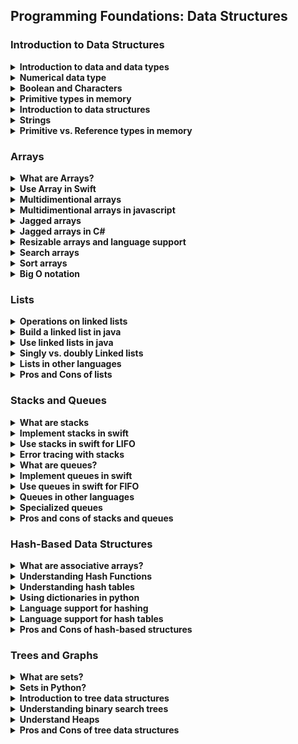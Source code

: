 ## Programming Foundations: Data Structures

### Introduction to Data Structures
<details>
    <summary><strong>Introduction to data and data types</strong></summary>
    <strong>Data Type:</strong> An attribute of data that describes the values it can have and how the data can be used
    <br>
    <br>
    Data is information that is stored or processed by a computer
    <br>
    <strong>Common Types of Data</strong>
    <br>
    <ul>
        <li>Numbers</li>
        <li>Letters</li>
        <li>True (1)</li>
        <li>False (0)</li>
    </ul>
</details>
<details>
    <summary><strong>Numerical data type</strong></summary>
    <strong>Two Types</strong>
    <ul>
        <li><strong>whole numbers: </strong>short - long - int</li>
        <li><strong>decimal numbers: </strong>double - float</li>
    </ul>
    <br>
    <strong>what the difference between each of these data types?</strong>
    <br>
    is the precision with which they store their values, in other words, <strong>the difference is the range of numerical values that data type can store.</strong>
    <br>
    <br>
    <strong>Whole Numbers</strong>
    <table>
        <tr>
            <td> Short </td>
            <td> -32,768 to 32,767 </td>
            <td> 16 bits </td>
        </tr>
        <tr>
            <td> Int </td>
            <td> ~-3 billion to ~2 billion </td>
            <td> 32 bits </td>
        </tr>
            <tr>
            <td> Long </td>
            <td> -(2^63)  to (2^63) </td>
            <td> 64 bits </td>
        </tr>
    </table>
    <br>
    <strong>decimal Numbers</strong>
    <table>
    <tr>
        <td> Float </td>
        <td> ~7 decimal digits </td>
        <td> 32 bits </td>
    </tr>
    <tr>
        <td> Double </td>
        <td> ~16 decimal digits </td>
        <td> 64 bits </td>
    </tr>
    </table>
    <br>
    <br>
    <strong>few examples of what storing various numbers</strong>
    <table>
        <tr>
            <td>Floats in Java</td>
            <td>float x = 10.0f;</td>
        </tr>
        <tr>
            <td>Numbers in Javascript</td>
            <td>var myNum = 29</td>
        </tr>
        <tr>
            <td>Doubles in Swift</td>
            <td>var myNum:Double = 10.24</td>
        </tr>
    </table>
    <br>
    <br>
    <strong>signed and unsigned data</strong>
    <br>
    <ul>
        <li><strong>signed data type</strong>can store the positive and negative numbers </li>
        <li><strong>unsigned data type</strong>can store only the positive</li>
    </ul>
    <br>
    byte is 8 bit => each byte can represent a letter
</details>
<details>
    <summary><strong>Boolean and Characters</strong></summary>
    A Boolean is a true or false value.
    <br>
    <strong>Boolean in C#:</strong>
    <br>
    bool isLightOn = false;
    <br>
    <br>
    <strong>Boolean in Python:</strong>
    <br>
    isLightOn = true;
    <br>
    <br>
    <strong>A character in c++:</strong>
    <br>
    char firstInitial = 'K';
    <br>
    <br>
    <strong>A character in Kotlin:</strong>
    <br>
    val firstInitial: char = 'K';
    <br>
    <br>
    <ul>
        <li>C++ the char takes (8 bits)</li>
        <li>Kotlin the char takes (16 bits)</li>
    </ul>
</details>
<details>
    <summary><strong>Primitive types in memory</strong></summary>
    <strong>Primitive Types</strong>
    <br>
    <ul>
        <li>ints</li>
        <li>doubles</li>
        <li>longs</li>
        <li>floats</li>
        <li>shorts</li>
        <li>booleans</li>
        <li>chars</li>
    </ul>
</details>
<details>
    <summary><strong>Introduction to data structures</strong></summary>
    <strong>Data Structures:</strong>is a collection with defined way of accessing and sorting items is referenced data types.
    <br>
    are containers they allow us to combine several pieces of data into a single structure
    <br>
    - have a specialized way and format of organizing and storing these pieces.
    - Data structures give us organization, storage, and access.
    <br>
    <br>
    <strong>Why use a data structure?</strong>
    <br>
    we could have created individual variables for every student and store the appropriate number of pets each student has in each variable
    <br>
    <strong>what exact size of data structure</strong>
    <br>
    depends allocated space for structure Number of piece of data size of each data piece
    <br>
    <ul>
        <li>int numberOfPetsForStudent1 = 0;</li>
        <li>int numberOfPetsForStudent2 = 1;</li>
        <li>int numberOfPetsForStudent3 = 0;</li>
    </ul>
    <br>
    when we try to do anything with that data like compute the average number of pets each student has or try to find out which value is most common <strong>it will be very difficult because the variables are not linked in any way</strong>
    <br>
    <strong>So we need data structures because they help us connect and group our data</strong>
    <br>
    <br>
    Different data structures are not only desiged to organize and store data to suit a specific purpose but also give a way to access and work with that data in an efficient manner
    <br>

> Data structures give us organization storage and access
</details>
<details>
    <summary><strong>Strings</strong></summary>
    <strong>String</strong>
    <ul>
        <li>Is a Referenced data type</li>
        <li>Is a data type composed of a sequence of characters.</li>
        <li>It's a data type that's built out of another data type.</li>
        <li>Its implemented with a data structure</li>
    </ul>
    <br>
    <br>
    <strong>String in javascript:</strong>
    <br>
    var name = "Jessican"
    <br>
    <br>
    <strong>String in Python:</strong>
    <br>
    name = 'Jessica'
    <br>
    <br>
    <strong>What Exact Size of Data Structure Depends On</strong>
    <ul>
        <li>Allocated space for structure</li>
        <li>Number of pieces of data</li>
        <li>Size of each data piece</li>
    </ul>
</details>
<details>
    <summary><strong>Primitive vs. Reference types in memory</strong></summary>
    primitive types that take up a specific amount of bits
    <br>
    <br>
    Data structures are different because the amount of space they take up often depends on how they are allocated, initialized and maintained
    <br>
    <br>
    <strong>Referenced Types (variableName -> memoryAddress -> value)</strong>
    <br>
    <ul>
        <li>Strings</li>
        <li>Data structures</li>
    </ul>
    <br>
    <strong>Primitive Types (variableName -> data)</strong>
    <br>
    <ul>
        <li>int</li>
        <li>boolean</li>
        <li>character</li>
        <li>float</li>
        <li>double</li>
        <li>short</li>
        <li>long</li>
    </ul>
    <br>
    Each Programming language determines what access you have to memory management tools
    <br>
    C++ (manage pointers, memory, and data)
</details>

### Arrays
<details>
    <summary><strong>What are Arrays?</strong></summary>
    <strong>Array:</strong> Collection of elements, where each item is identified by an index or key
    <br>
    <strong>Data Structure:</strong>A Collection with a defined way of accessing and storing items
</details>
<details>
    <summary><strong>Use Array in Swift</strong></summary>

```
var perStudentPetCount = [0, 1, 2, 3, 0, 2, 6, 2, 3, 1, 2, 3, 4, 0, 1, 2, 1, 0]
var numOfStudent = perStudentPetCount.count


print(perStudentPetCount[2])
// print(perStudentPetCount[200])
print(numOfStudent)


// for loop example
var sum = 0
for individualPetCount in perStudentPetCount {
    sum = sum + individualPetCount
}
print(sum)


var average = sum / numOfStudent
print(average)
```
<br>
    every element in the array have an unique index the index start from 0
</details>
<details>
    <summary><strong>Multidimentional arrays</strong></summary>
    <br>
    with multidimentional array we can add the diemension of a column
    <br>
    <strong>Appetizers:</strong> Salad - Soup - Cheese Plate
    <br>
    <strong>Main Courses:</strong> Chicken - Salmon - Lasagna
    <br>
    <br>
    <table>
        <tr>
            <td>(0,0)</td>
            <td>(0,1)</td>
            <td>(0,2)</td>
        </tr>
        <tr>
            <td>(1,0)</td>
            <td>(1,1)</td>
            <td>(1,2)</td>
        </tr>
    </table>
    <br>
     2d array is an array and every element in the array is an array itself The rule is that every inner array must have the same number of elements
</details>
<details>
    <summary><strong>Multidimentional arrays in javascript</strong></summary>

```
const dinnerChoices = [
    ["salad", "soup", "cheese plate"],
    ["Chicken", "Salmon", "Lasagna"],
]

let appIndex = 0
let mainDishIndex = 1

const firstApp = dinnerChoices[appIndex][0]
const secondApp =  dinnerChoices[appIndex][1]
const thirdMainDish = dinnerChoices[mainDishIndex][2]

console.log(firstApp)
console.log(secondApp)
console.log(thirdMainDish)

dinnerChoices[mainDishIndex][0] = "steak"
console.log(dinnerChoices[mainDishIndex][0])


console.log(dinnerChoices)
```
</details>
<details>
    <summary><strong>Jagged arrays</strong></summary>
    A jagged array can have elements of different dimensions and sizes
    <br>
    like multidimensional array but each inner array can have different number of elements
    <br>
    this means that if we're iterating through the array we'll need to access the length of each individual array because their sizes can be different.
</details>
<details>
    <summary><strong>Jagged arrays in C#</strong></summary>

```
using System;

class Program
{
    static void Main()
    {
        int[][] jagged = new int[3][];

        // set row 0
        jagged[0] = new int[2];
        jagged[0][0] = 8;
        jagged[0][1] = 10;

        // set row 1
        jagged[1] = new int[9];

        // set row 2
        jagged[2] = new int[4] {20, 30, 40, 50};

        Console.WriteLine("At row, col 0: " + jagged[2][0]);
        Console.WriteLine("At row, col 0: " + jagged[2][3]);

    }
}
```
</details>
<details>
    <summary><strong>Resizable arrays and language support</strong></summary>
    <strong>Java, C++</strong>
    <br>
    Basic arrays cannot be resized
    <br>
    <br>
    <strong>Ruby, Javascript</strong>
    <br>
    Basic arrays can be resized
    <br>
    <br>
    <strong>Java</strong>
    <br>
    <ul>
        <li><strong>Immutable:</strong> basic array data</li>
        <li><strong>Mutable:</strong> java classes give us resizable versions</li>
        <li><strong>ArrayList:</strong> comes with extra functionality</li>
    </ul>
    <br>
    <br>
    <strong>ArrayList and Data</strong>
    <br>
    <ul>
        <li>An arrayList is an array under the surface</li>
        <li>Fouce less on maintaining data structures and more on creating</li>
    </ul>
    <br>
    myArrayList.add(2, 10) --> insert the value 10 at index 2
    <br>
    <br>
    <strong>Add, push</strong> Adding to the back of the array
    <br>
    <strong>Remove, pop</strong> Removing from the back of the array
    <br>
    <br>
    <strong>Insert Functionality in Non-mutable Arrays</strong>
    <br>
    <table>
        <tr>
            <td><strong>Basic array in big enough</strong></td>
            <td><strong>Basic array is not big enough</strong></td>
        </tr>
        <tr>
            <td>Items are shuffeld down and new item is added</td>
            <td>All contents copied into a new, bigger basic array, and new items are also copied over with it</td>
        </tr>
    </table>
</details>
<details>
    <summary><strong>Search arrays</strong></summary>
    <strong>Input:</strong> object
    <br>
    <strong>Output:</strong> true/flase value or index
    <br>
    <br>
    <strong>How can we search?</strong>
    <br>
    <ul>
        <li>Check every item</li>
        <li>if match, return true</li>
        <li>If no match (after searching the entire structure), return false</li>
    </ul>
    <br>
    <strong>Example: Java</strong>
    <br>

```
Linear Search / Brute Force soultion in java
for (int i = 0; i < array.length; i++) {
    if item == array[i]{
        return true;
    }
    return false;
}
```
<br>
    <br>
    <strong>Array Search Reminders</strong>
    <br>
    <ul>
        <li>Linear search occurs behind the scences</li>
        <li>indexOf has no information about your data</li>
        <li>Check every element</li>
    </ul>
</details>
<details>
    <summary><strong>Sort arrays</strong></summary>
    <strong>Sorting with Programming Language</strong>
    <br>
    <ul>
        <li>Call sorting function to your collection of object</li>
        <li>Pass your data structure as a parameter to a sorting function</li>
    </ul>
    <br>
    when sorting objects you must define which attribute the objects will be sorted accordingly  this called Defining a comparator to sort
</details>
<details>
    <summary><strong>Big O notation</strong></summary>
    <strong>Big O Notation</strong> Notation used to describe the performance or complexity of an algorithm
    <br>
    classifies performance as the input size grows
    <br>
    "O" indicate the order of operation: time scale to perform an operation
    <br>
    It usually describes the worst case scenario of how long it takes to perform a given operation.
    <br>
    Many algorithms and data structures have more than one O inserting data, searching for data, deleting data, etc.
    <br>
    <br>
    <strong>Operations</strong>
    <br>
    <ul>
        <li>Access</li>
        <li>Updated</li>
        <li>Insert</li>
        <li>Search</li>
        <li>Delete</li>
        <li>Sort</li>
    </ul>
    <br>
    <strong>O(1) Time</strong>
    <br>
    <ul>
        <li>Consisitent duraiton of algorithm execution in same time (or space) regardless of the size of the input </li>
        <li>Also called "constant time"</li>
    </ul>
    <br>
    <strong>Outcomes: Insertion</strong>
    <br>
    Best-case-scenario --> Large enough array --> O(1) time (Constant time)
    <br>
    Worst-case-scenario --> Array is full --> O(n) time (linear time)
    <br>
    <br>
    <strong>Outcomes: Search</strong>
    <br>
    Best-case-scenario --> Compare to item --> O(1) time (Constant time)
    <br>
    Worst-case-scenario --> item does not exist --> O(n) time (linear time)
    <br>
    <br>
    <strong>Outcomes: Deletion</strong>
    <br>
    Best-case-scenario --> Locate and delete item --> O(1) time (Constant time)
    <br>
    Worst-case-scenario --> Search, then locate then delete item--> O(n) time (linear time)
    <br>
    <br>
    <strong>Sorting</strong>
    <br>
    <ul>
        <li>Insetion sort</li>
        <li>Merge sort</li>
        <li>Heap sort</li>
        <li>Bubble sort</li>
        <li>Bucket sort</li>
        <li>Radix sort</li>
    </ul>
</details>

### Lists
<details>
    <summary><strong>Operations on linked lists</strong></summary>
    <ul>
        <li>
          <strong>Add</strong>
          <br>
           To add an item, it's easiest to insert at the back or front of the list.
          <br>
           When inserting at the front, we can initialize the new node with the appropriate data and set the new node's next pointer to point to the first node.
          <br>
           When inserting at the back of the list, we take the last node of the list and set its next pointer to our new node.
          <br>
        </li>
        <li>
            <strong>Access</strong>
            <br>
            To access an item, we don't have to have an index like we do with an array.
            <br>
            This means we have to follow the pointers until we find the item we want to access.
        </li>
        <li>
            <strong>Delete</strong>
            <br>
            To delete an item, we first have to find the item and then, update the next pointer of the node preceding and following that node.
        </li>
        <li>
            <strong>Search</strong>
            <br>
            to search for an item We have to traverse through the entire list to find anode with a specific value or find out that the data does not even exist in the list.
        </li>
        <li>
            <strong>Insert</strong>
            <br>
            Let's say we wanted to add a train car somewhere else in the list.
            <br>
            We'd have to follow the pointers to that specific place and then update the pointers so that the previous train car points to our new train car and our new train car points to the next element.
        </li>
    </ul>
    <br>
    <strong>linked list:</strong>the elements of a linked list are not stored at contiguous locations. Instead, we link the elements using pointers.
    <br>
    is a linear collection of data elements called nodes contain reference to the next node in the list Hold whatever data the application needs
    <br>
    <br>
    <strong>node:</strong>contains data and a pointer to the next node the first item you add to the list called the head
</details>
<details>
    <summary><strong>Build a linked list in java</strong></summary>

```
// Linked List
public class LinkedListFromScratch {
    Node head;

    public void add(int data) {
        // LL is empty
        if (this.head == null){
            this.head = new Node(data);
        } else {
        // LL is not empty
            Node nodeToAdd = new Node(data);
            nodeToAdd.next = this.head;
            this.head = nodeToAdd;
        }
    }

    public static void main(String[] args) {
        LinkedListFromScratch myList = new LinkedListFromScratch();
        myList.add(10);
        myList.add(18);
        System.out.println(myList.head.data);
        System.out.println(myList.head.next.data);
    }
}

// Node
class Node {
    int data;
    Node next;

    Node(int d) {this.data = d; }
}
```
</details>
<details>
    <summary><strong>Use linked lists in java</strong></summary>

```
import java.util.LinkedList;

public class MyClass {
    public static void main(String args[]) {
        LinkedList travelBucketList = new LinkedList();

        // Add Items
        travelBucketList.add("santorini, Greece");
        travelBucketList.addFirst("Barcelona, Spain");
        travelBucketList.addLast("Tokyo, Japan");
        travelBucketList.add(2, "Galapagos Islands, Ecuador");
        System.out.println(travelBucketList);

        // Access
        System.out.println(travelBucketList.get(2));
        System.out.println(travelBucketList.getFirst());


        System.out.println(travelBucketList.contains("Barcelona, Spain"));

        // Remove Items
        travelBucketList.removeFirst();
        travelBucketList.removeLast();
        System.out.println(travelBucketList);

        travelBucketList.remove("santorini, Greece");
        travelBucketList.remove(0);
        System.out.println(travelBucketList);

    }
}
```
</details>
<details>
    <summary><strong>Singly vs. doubly Linked lists</strong></summary>
    <strong>Singly Linked</strong> they only have a pointer pointing to the next node in the list. with only a next pointer you can only traverse forward through a list you cannot go backwards
    <br>
    <strong>each item has point to the next item in the list</strong>
    <br>
    <br>
    <strong>doubly Linked</strong> we have a next and previous pointer and we can go through the list forward or backward
    <br>
    <strong>each item in the list has two pointers to the next and previous element </strong>
</details>
<details>
    <summary><strong>Lists in other languages</strong></summary>
    <strong>Java</strong>
    <br>
    <strong>java.util package</strong>
    <br>
    <ul>
        <strong>List interface</strong>
        <li>ArrayList class</li>
        <li>LinkedList class</li>
    </ul>
    <br>
    <br>
    <strong>ArrayList</strong>
    <br>
    <ul>
        <li>Has behavior of a list on the surface</li>
        <li>Stored as an array under the hood</li>
    </ul>
    <br>
    <br>
    <strong>C#</strong>
    <br>
    <ul>
        <strong>Systems.Collections</strong>
        <li>LinkedList</li>
    </ul>
    <br>
    <br>
    No built-in linked lists for swift, Ruby, and javascript
    <br>
    <br>
    <strong>Python</strong>
    <br>
    <ul>
        <li>Lists are resible arrays</li>
        <li>No built-in linked list implementaion</li>
    </ul>
</details>
<details>
    <summary><strong>Pros and Cons of lists</strong></summary>
    <strong>inserting and deleting</strong>
    <br>
    elements can be easily [inserted] and [removed] with O(1) performance
    <br>
    This is because linked lists have next pointers and do not need to be stored contiguously in memory
    <br>
    underlying memory doesn't need to be reorganized
    <br>
    <br>
    <strong>Cons:</strong>
    <br>
    <ul>
        <li>
            <strong>Access</strong>
            Can't do constant-time random item access
            <br>
            Item lookup[Access] is linear in time complexity (O(n))
            <br>
            because items don't have index or even keywords
        </li>
        <li>
            <strong>Updating</strong>
            take O(n) time
            <br>
            because we need to find the appropriate node and then update its value.
        </li>
        <li>
            <strong>Searching and deleting</strong>
            take linear, or O of N time in the worst case,
            <br>
            because we have to search for the element in order to find it, access it, and delete it
        </li>
    </ul>
    <br>
    Sorting: Merge sort is often preferred for sorting a linked list.
    <br>
    Other algorithms, such as quick sort and heap sort are not ideal because linked lists have slow, random access performance.
    <br>
    <br>
    In random access, we should be able to say an index and get the item at that slot immediately, like in array.
</details>

### Stacks and Queues
<details>
    <summary><strong>What are stacks</strong></summary>
    <strong>Stacks</strong> is an ordered series of objects just like a list but its intended use is slightly different we push objectives on to the stack and pop objects off of it
    <br>
    collection that support push and pop operations
    <br>
    stacks are great for programs where you need to reverse things
    <br>
    Stacks are also good for keeping track of state as things are pushed on and popped off the stacks
    <br>
    <strong>(LIFO)</strong> Last in, First out -> The last item pushed is the first one popped
    <br>
    <br>
    if you wanted to add or remove from the bottom of the stack, you would have to lift the entire stack in order to add that item.
    <br>
    This is why for stacks we add and remove from the top.
    <br>
    <br>
    <strong>stacks Uses</strong>
    <br>
    <ul>
        <li>Expression processing </li>
        <li>Backtracking: browser back stack, for example Error tracing </li>
    </ul>
    <br>
    <strong> Stacks are great for </strong>
    <br>
    <ul>
        <li>Reversing things </li>
        <li>Keeping track ot state </li>
        <li>Add/remove from the back of structure </li>
    </ul>
</details>
<details>
    <summary><strong>Implement stacks in swift</strong></summary>
    <strong>How do stacks work in code?</strong>
    <br>
    Stacks are essentially an ordered list with a specific wat of adding and removing items you can only add and remove from the top
</details>
<details>
    <summary><strong>Use stacks in swift for LIFO</strong></summary>

```
class Stack {
    var stackArray = [String]()

    // Push
    func push(item:String) {
        self.stackArray.append(item)
    }

    // Pop
    func pop()->String? {
        if self.stackArray.last != nil {
            let lastString = self.stackArray.last
            self.stackArray.removeLast()
            return lastString!
        } else {
            return nil
        }
    }

    // Peek
    func peek() -> String? {
        if self.stackArray.last != nil {
            return self.stackArray.last
        } else {
            return nil
        }
    }
}


var deck:Stack = Stack()

deck.push(item: "Heart : Queen")
deck.push(item: "Spade : Jake")
deck.push(item: "Heart : 9")
deck.push(item: "Diamond : 4")
print(deck.peek()!)
print(deck.peek()!)

var firstItemPopped = deck.pop()
var secondItemPopped = deck.pop()
print(firstItemPopped!)
print(secondItemPopped!)
```

</details>
<details>
    <summary><strong>Error tracing with stacks</strong></summary>
    <strong>Runtime stack keeps track of variables</strong> you currently have acces to and what subroutine or function you are in, whenever you get an error, an error message coming from the runtime stack usually appears and <strong>you can retrace your steps and find the error in your code</strong>
    <br>

```
import java.util.Stack;
public class MyClass {
    public static void main(String args[]){
        Stack myStack = new Stack();
        myStack.push("hi");
        myStack.pop();
        myStack.pop();
    }
}
```
</details>
<details>
    <summary><strong>What are queues?</strong></summary>
    <strong>Queues</strong> it is designed to have elements inserted at the end of the queue and elements removed from the beginning of the queue
    <br>
    collection that supports adding and removing - follow FIFO  rule - first in first out - first item added is the first item out
    <br>
    <br>
    <strong>Enqueue</strong> is when an item is added to a list
    <br>
    <strong>Dequeue</strong> is when an item is removed from the list
    <br>
    <strong>Peek</strong>See the first item in the queue without removing it
</details>
<details>
    <summary><strong>Implement queues in swift</strong></summary>
    <strong>Stack Functionality</strong>
    <ul>
        <li>Use the tools from the language</li>
        <li>Decide how the queue is implemented</li>
        <li>implement your own</li>
    </ul>
</details>
<details>
    <summary><strong>Use queues in swift for FlFO</strong></summary>

```
class Queue {
    var queueArray = [String]()

    // enqueue
    func enqueue(item:String) {
        self.queueArray.append(item)
    }

    // Pop
    func dequeue()->String? {
        if self.queueArray.first != nil {
            let firstString = self.queueArray.first
            self.queueArray.removeFirst()
            return firstString!
        } else {
            return nil
        }
    }

    // peek
    func peek() -> String? {
        if self.queueArray.first != nil {
            return self.queueArray.first
        } else {
            return nil
        }
    }
}


var myQueue = Queue()
myQueue.enqueue(item: "peggy")
myQueue.enqueue(item: "Larry")
myQueue.enqueue(item: "Serena")

print(myQueue.peek()!)
print(myQueue.peek()!)
var firstToLeave = myQueue.dequeue()
print(myQueue.peek()!)
```
</details>
<details>
    <summary><strong>Queues in other languages</strong></summary>
    <strong>C#</strong>
    <br>
    <ul>
        <li>Enqueue and dequeue</li>
    </ul>
    <br>
    <strong>Python</strong>
    <br>
    <ul>
        <li>put()</li>
        <li>get()</li>
    </ul>
    <br>
    <strong>Ruby and Javascript</strong>
    <br>
    <ul>
        <li>Dynamic arrays</li>
    </ul>
    <strong>C++</strong>
    <br>
    <ul>
        <li>push_back</li>
        <li>pop_front</li>
    </ul>
    <br>
</details>
<details>
    <summary><strong>Specialized queues</strong></summary>
    <strong>Priority Queue</strong>
    <br>
    <ul>
        <li>Each element has a priority associated with it</li>
        <li>if you add multiple items that have the same priority, they will queue as normal first-in, first-out order Not supported in all languages </li>
    </ul>
    <br>
    Java has priority queues
    <br>
    C++ has a priority container
    <br>
    <br>
    <storng>D-E-Q-U-E-K -> Double-ended queue</storng>
    <ul>
        <li>double-ended queue is like having a stack and a queue at the same time.</li>
        <li>have a collection of items and we can add new items to this, but we can choose to add and remove from either end.</li>
        <li>restriction is we can't remove from anywhere else in the collection. </li>
    </ul>
    <br>
    <br>
    Items can be added or removed from either end
    <br>
    <br>
    <strong>D-E-Q-U-E-K vs. DEQUEUE</strong>
    <br>
    <ul>
        <li>DEQUEK is a noun</li>
        <li>DEQUEUE is a verb</li>
    </ul>
    <br>
    <strong>D-E-Q-U-E-K Implementaion</strong>
    <br>
    <ul>
        <li>Java has an interface</li>
        <li>C++ has a container</li>
        <li>Python has a class</li>
        <li>No option in Ruby or .NET, but you can use linked lists or dynamic arrays as alternatives</li>
    </ul>

</details>
<details>
    <summary><strong>Pros and cons of stacks and queues</strong></summary>
    <strong>What Stack Are Great For</strong>
    <br>
    <ul>
        <li>Reversing things</li>
        <li>Keeping track of state</li>
        <li>Add/remove from back of a structure</li>
    </ul>
    <br>
    Stacks are best to help keep state
    <br>
    Stacks are advantageous for last in, first out
    <br>
    Queue are advantageous for first in, first out (FLFO)
</details>


### Hash-Based Data Structures

<details>
    <summary><strong>What are associative arrays?</strong></summary>
    <strong>Associative Array:</strong> Collection of key-value parirs
    <br>
    Example: Sacramento: California
    <br>
    <br>
    <strong>Associated Array Rules</strong>
    <br>
    <ul>
        <li>Key-Value paris are bound together</li>
        <li>Each key must be unique</li>
        <li>Order isn't important</li>
        <li>Values are accessed with the key</li>
        <li>Values do not need to be unique</li>
    </ul>
</details>
<details>
    <summary><strong>Understanding Hash Functions</strong></summary>
    <strong>Hashing:</strong> is a way of taking some raw data and mixing it together to form a smaller single piece of data
    <br>
    <strong>Hash Inputs</strong>
    <br>
    <ul>
        <li>Characters</li>
        <li>Objects</li>
        <li>Numbers</li>
    </ul>
    <br>
    <strong>what's so great about hash function? </strong>
    <br>
    hash function are not reversible they are one way.
    <br>
    This means you cannot feed the hash value into another function and get the original data back
    <br>
    <br>
    <strong>Benefite of Hashing</strong>
    <br>
    Example: let's say a bank has database of a bunch of usernames and passwords. then a hacker comes along and somehow gains access to the database and has access to this information. Obviously this would be very bad if the passwords were stored in plain text because now the hacker would have direct access to everyone's login information.
    <br>
    However, as a security measure you could store a hash of the passwords instead. then when someone logs in, you could put their password, the series of characters, through the hash function and see if the resulting hash value matches the hash value you have stored in the database
    <br>
    <br>
    <strong>ASCII:</strong> Numerical representation of text characters
    <br>
    Example: T = 116,  W = 119
    <br>
    <br>
    <strong>Collision:</strong> Anytime two inputs produce the same hash value - when two keys have the same hash value
    <br>
    <br>
    <strong>How Hashing Works</strong>
    <br>
    <ul>
        <li>Password: twentytwoever</li>
        <li>ASCII Value: 1463   </li>
    </ul>
</details>
<details>
    <summary><strong>Understanding hash tables</strong></summary>
    <strong>A Hash Table</strong> is an implementaiton of the <strong>associative array abstract data structure</strong>
    <br>
    <br>
    <strong>Adding Key-Value Paris</strong>
    <br>
    <ul>
        <li>Always added as a set</li>
        <li>
            Keywords vary be language
            <ul>
                <li>Put</li>
                <li>Add</li>
                <li>Insert</li>
            </ul>
        </li>
    </ul>
    <br>
</details>
<details>
    <summary><strong>Using dictionaries in python</strong></summary>

```
statusToCapitals = {}

statusToCapitals["Texas"] = "Austing"
statusToCapitals["New York"] = "Albany"

print(statusToCapitals["New York"])
```
</details>
<details>
    <summary><strong>Language support for hashing</strong></summary>
    <strong>Hashing in Various Languages</strong>
    <br>
    <table>
        <tr>
            <td>Java</td>
            <td>hashCode function</td>
        </tr>
        <tr>
            <td>Swift</td>
            <td>hashValue property</td>
        </tr>
        <tr>
            <td>.Net</td>
            <td>GetHashCode function</td>
        </tr>
        <tr>
            <td>Python</td>
            <td>GetHashCode function</td>
        </tr>
        <tr>
            <td>Ruby</td>
            <td>GetHashCode function</td>
        </tr>
        <tr>
            <td>Javascript with Node.js</td>
            <td>npm install an appropraite module</td>
        </tr>
    </table>
    <br>
    A hash value is based on what it means for two objects to be equal
</details>
<details>
    <summary><strong>Language support for hash tables</strong></summary>
    <strong>Hash Tables across Languages</strong>
    <br>
    <ul>
        <li>Python: dict type</li>
        <li>Swift: dictionaries</li>
        <li>Ruby: hash class</li>
        <li>Javascript: Objects as associative arrays</li>
        <li>C#/.NET: hash table in System.Collections</li>
        <li>Java: hash table and hash map collecitons</li>
    </ul>
</details>
<details>
    <summary><strong>Pros and Cons of hash-based structures</strong></summary>
    Hash map operations always take the same amount of time, regardless of the size of the hash table
    <br>
    <strong>Hash Map Operations</strong>
    <br>
    <ul>
        <li>Search: O(1)</li>
        <li>Insertion: O(1)</li>
        <li>Deletion: O(1)</li>
    </ul>
    <br>
    Hash tables are excellect at managing many key-value pairs and volatile data
</details>

### Trees and Graphs

<details>
    <summary><strong>What are sets?</strong></summary>
    <strong>Set</strong>
    <ul>
        <li>A collection of unique items</li>
        <li>Order doesn't matter</li>
        <li>None of the elements are duplicated</li>
    </ul>
    <br>
    1. Take an object
    <br>
    2. Hash the object
    <br>
    3. Store the object using the index
    <br>
    <strong>Membership</strong>
    <br>
    typesOfClothing = {pants, shirts, skirts, shorts}
    <br>
    <br>
    <strong>Implementation</strong>
    <br>
    <ul>
        <li>Array (linear search)</li>
        <li>Linked list (travers)</li>
    </ul>
</details>
<details>
    <summary><strong>Sets in Python?</strong></summary>

```
primaryColors = frozenset(["red", "blue", "yellow"])

color = "green"

if color.lower() in primaryColors:
    print(color + " is a primary color")
else:
    print(color + " is not a primary color")

letters = set(['a', 'b'])
letters.add('c')
print(letters)
```
</details>
<details>
    <summary><strong>Introduction to tree data structures</strong></summary>
    Child nodes with the same parent are siblings
    <br>
    A node with no children is a leaf
    <br>
    <br>
    <strong>What Each Node Can have</strong>
    <br>
    <ul>
        <li>Many children</li>
        <li>Just one child</li>
        <li>No children</li>
    </ul>
    <br>
    <br>
    <img src="https://lh5.googleusercontent.com/zQ8iFEPd3u2oX__Sm3Gl4pcJTrrnCsUr6Ji8arQ70eu6oO1tnTlIdIZaYSR4x7T9YChDEhECTBsTSntW8FFc=w1366-h625-rw">
</details>
<details>
    <summary><strong>Understanding binary search trees</strong></summary>
    Binary search trees are used to implement another data structure
    <br>
    <ul>
        <li>C++: sets are implemented with BSTs</li>
        <li>C#, .NET: sorted dictionaires are implemented with BSTs</li>
        <li>Java: TreeMap implemented with a red-black tree</li>
        <li>Javascript, Ruby, Python: Third-party implementations available</li>
    </ul>
</details>
<details>
    <summary><strong>Understand Heaps</strong></summary>
    <strong>Heap:</strong> A data structure implemented as a binary tree
    <br>
    binary tree is where each parent had a maximum of two direct child nodes
    <br>
    <strong>What makes a heap special?</strong>
    <br>
    heaps are collection of objects, as we add items to the heap, they are always top to bottom, left to right
    <br>
    <strong>Priority Queue</strong>
    <br>
    <ul>
        <li>Order doesn't matter</li>
        <li>Heaps are used to implement</li>
    </ul>
</details>
<details>
    <summary><strong>Pros and Cons of tree data structures</strong></summary>
    Binary Search Tree: maintain sorted order while staying fast for insertion, deletion, and accessing
    <br>
    Heaps: great for priority queues
    <ul>
        <li>Find min/max: 0(1)</li>
        <li>Insert: 0(log(N))</li>
        <li>Search: 0(N)</li>
        <li>Delete: 0(N)</li>
    </ul>
</details>

